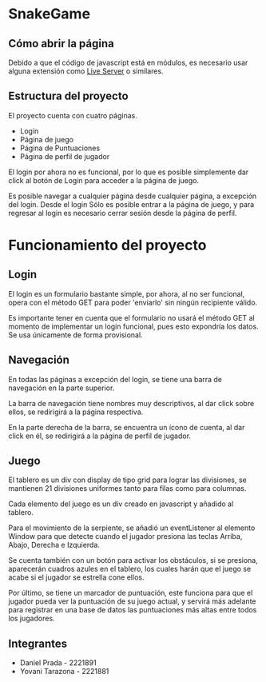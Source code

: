 # SnakeGame

## Cómo abrir la página
Debido a que el código de javascript está en módulos, es necesario usar alguna extensión como [Live Server](https://github.com/ritwickdey/vscode-live-server) o similares.

## Estructura del proyecto
El proyecto cuenta con cuatro páginas.
- Login
- Página de juego
- Página de Puntuaciones
- Página de perfil de jugador

El login por ahora no es funcional, por lo que es posible simplemente dar click al botón de Login para acceder a la página de juego.

Es posible navegar a cualquier página desde cualquier página, a excepción del login. Desde el login Sólo es posible entrar a la página de juego, y para regresar al login es necesario cerrar sesión desde la página de perfil.

# Funcionamiento del proyecto

## Login
El login es un formulario bastante simple, por ahora, al no ser funcional, opera con el método GET para poder 'enviarlo' sin ningún recipiente válido.

Es importante tener en cuenta que el formulario no usará el método GET al momento de implementar un login funcional, pues esto expondría los datos. Se usa únicamente de forma provisional.

## Navegación
En todas las páginas a excepción del login, se tiene una barra de navegación en la parte superior.

La barra de navegación tiene nombres muy descriptivos, al dar click sobre ellos, se redirigirá a la página respectiva.

En la parte derecha de la barra, se encuentra un ícono de cuenta, al dar click en él, se redirigirá a la página de perfil de jugador.

## Juego
El tablero es un div con display de tipo grid para lograr las divisiones, se mantienen 21 divisiones uniformes tanto para filas como para columnas.

Cada elemento del juego es un div creado en javascript y añadido al tablero.

Para el movimiento de la serpiente, se añadió un eventListener al elemento Window para que detecte cuando el jugador presiona las teclas Arriba, Abajo, Derecha e Izquierda.

Se cuenta también con un botón para activar los obstáculos, si se presiona, aparecerán cuadros azules en el tablero, los cuales harán que el juego se acabe si el jugador se estrella cone ellos.

Por último, se tiene un marcador de puntuación, este funciona para que el jugador pueda ver la puntuación de su juego actual, y servirá más adelante para registrar en una base de datos las puntuaciones más altas entre todos los jugadores.

## Integrantes

- Daniel Prada - 2221891
- Yovani Tarazona - 2221881